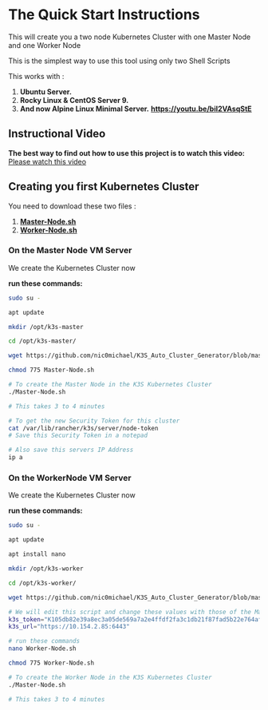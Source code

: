 # The Quick Start Instructions
This will create you a two node Kubernetes Cluster with one Master Node and one Worker Node

This is the simplest way to use this tool using only two Shell Scripts

This works with :
1. **Ubuntu Server.**
2. **Rocky Linux & CentOS Server 9.**
3. **And now Alpine Linux Minimal Server.** **https://youtu.be/biI2VAsqStE**

## Instructional Video
**The best way to find out how to use this project is to watch this video:**
[Please watch this video](https://youtu.be/biI2VAsqStE)
   
 
## Creating you first Kubernetes Cluster
You need to download these two files :

1. **[Master-Node.sh](https://github.com/nic0michael/K3S_Auto_Cluster_Generator/blob/master/Small-Cluster/Master-Node.sh)**
2. **[Worker-Node.sh](https://github.com/nic0michael/K3S_Auto_Cluster_Generator/blob/master/Small-Cluster/Worker-Node.sh)**

### On the Master Node VM Server
We create the Kubernetes Cluster now

**run these commands:**
```bash
sudo su -

apt update

mkdir /opt/k3s-master

cd /opt/k3s-master/

wget https://github.com/nic0michael/K3S_Auto_Cluster_Generator/blob/master/Small-Cluster/Master-Node.sh

chmod 775 Master-Node.sh

# To create the Master Node in the K3S Kubernetes Cluster
./Master-Node.sh

# This takes 3 to 4 minutes

# To get the new Security Token for this cluster
cat /var/lib/rancher/k3s/server/node-token
# Save this Security Token in a notepad 

# Also save this servers IP Address
ip a
```

### On the WorkerNode VM Server
We create the Kubernetes Cluster now

**run these commands:**
```bash
sudo su -

apt update

apt install nano

mkdir /opt/k3s-worker

cd /opt/k3s-worker/

wget https://github.com/nic0michael/K3S_Auto_Cluster_Generator/blob/master/Small-Cluster/Worker-Node.sh

# We will edit this script and change these values with those of the Master Node Server: 
k3s_token="K105db82e39a8ec3a05de569a7a2e4ffdf2fa3c1db21f87fad5b22e764af61d0d96::server:e54cb4ab0d4026b645c8156477ac7220"
k3s_url="https://10.154.2.85:6443"

# run these commands
nano Worker-Node.sh

chmod 775 Worker-Node.sh

# To create the Worker Node in the K3S Kubernetes Cluster
./Master-Node.sh

# This takes 3 to 4 minutes
```


